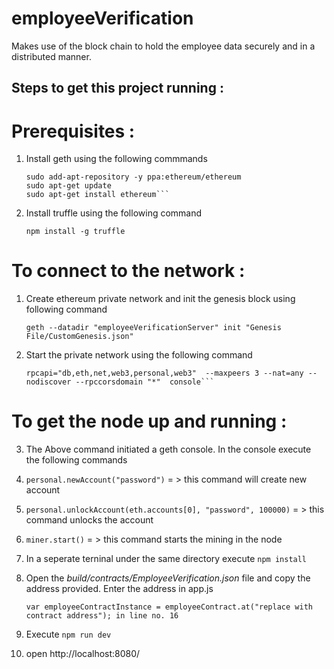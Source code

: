 # employeeVerification
Makes use of the block chain to hold the employee data securely and in a distributed manner.

## Steps to get this project running :  

# Prerequisites : 

1.  Install geth using the following commmands

	```sudo apt-get install software-properties-common
	sudo add-apt-repository -y ppa:ethereum/ethereum
	sudo apt-get update
	sudo apt-get install ethereum```

2.  Install truffle using the following command

	```npm install -g truffle```

# To connect to the network : 

1.  Create ethereum private network and init the genesis block using following command  

	```geth --datadir "employeeVerificationServer" init "Genesis File/CustomGenesis.json"```

2.  Start the private network using the following command

	```geth --datadir employeeVerificationServer --networkid 1234 --rpcport 8500 --rpcaddr 127.0.0.1 --port 30303 --rpc --			    
	rpcapi="db,eth,net,web3,personal,web3"  --maxpeers 3 --nat=any --nodiscover --rpccorsdomain "*"  console```

# To get the node up and running : 

3.  The Above command initiated a geth console. In the console execute the following commands
   
1.  ```personal.newAccount("password")```   = > this command will create new account

2. ```personal.unlockAccount(eth.accounts[0], "password", 100000)``` = > this command unlocks the account

3.  ```miner.start()```    = > this command starts the mining in the node
	
4.  In a seperate terninal under the same directory execute `npm install`


5. Open the *build/contracts/EmployeeVerification.json* file and copy the address provided. Enter the address in app.js

	```var employeeContractInstance = employeeContract.at("replace with contract address"); in line no. 16```
   
6. Execute `npm run dev`

7. open http://localhost:8080/   

	
 

	

